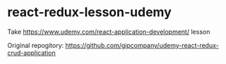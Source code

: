 # react-redux-lesson-udemy
Take https://www.udemy.com/react-application-development/ lesson

Original repogitory: https://github.com/gipcompany/udemy-react-redux-crud-application

